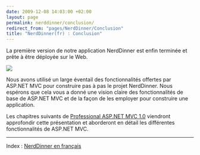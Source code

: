 ```yaml
---
date: 2009-12-08 14:03:00 +02:00
layout: page
permalink: nerddinner/conclusion/
redirect_from: "pages/NerdDinner/Conclusion"
title: "NerdDinner(fr) : Conclusion"
---
```


La première version de notre application NerdDinner est enfin terminée et
prête à être déployée sur le Web.

![](http://nerddinnerbook.s3.amazonaws.com/Images/image001.png)

Nous avons utilisé un large éventail des fonctionnalités offertes par
ASP.NET MVC pour construire pas à pas le projet NerdDinner. Nous espérons que
cela vous a donné une vision claire des fonctionnalités de base de ASP.NET MVC
et de la façon de les employer pour construire une application.

Les chapitres suivants de [
Professional ASP.NET MVC 1.0](http://www.amazon.fr/gp/product/0470384611?ie=UTF8&amp;tag=07arde-21&amp;linkCode=as2&amp;camp=1642&amp;creative=19458&amp;creativeASIN=0470384611) viendront approfondir cette présentation et
aborderont en détail les différentes fonctionnalités de ASP.NET MVC.

---
Index : [NerdDinner en français](http://tinyurl.com/NerdDinnerFR)
